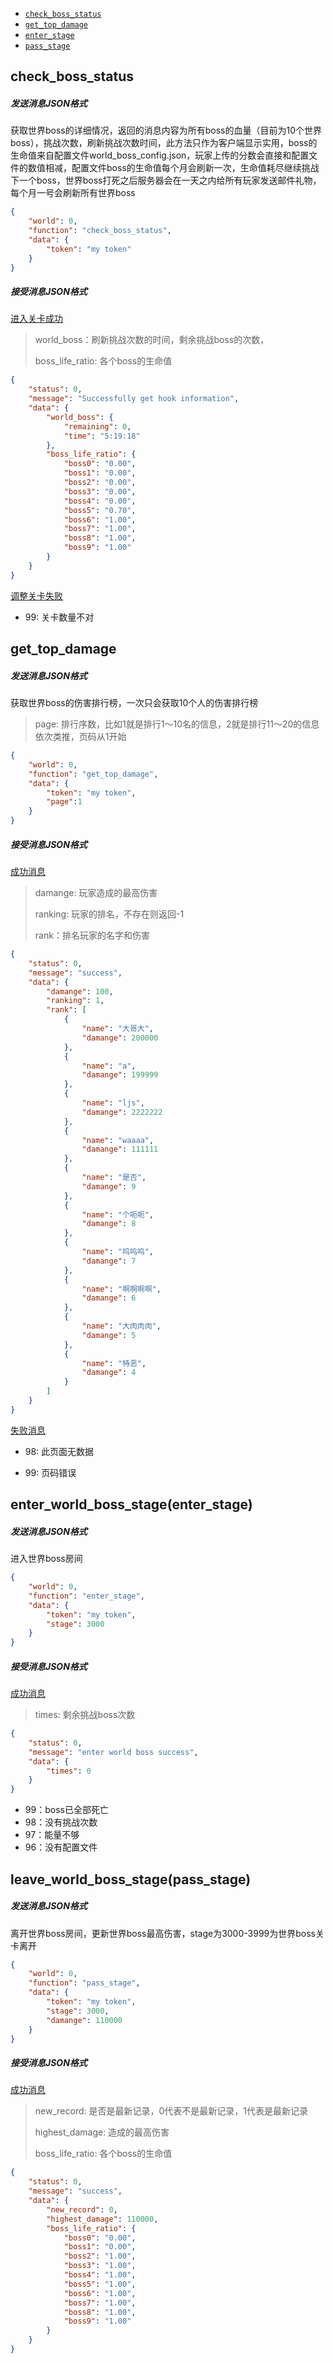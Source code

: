 - [`check_boss_status`](##check_boss_status)
- [`get_top_damage`](##get_top_damage)
- [`enter_stage`](##enter_world_boss_stage(enter_stage))
- [`pass_stage`](##leave_world_boss_stage(pass_stage))

## check_boss_status

##### 发送消息JSON格式

获取世界boss的详细情况，返回的消息内容为所有boss的血量（目前为10个世界boss），挑战次数，刷新挑战次数时间，此方法只作为客户端显示实用，boss的生命值来自配置文件world_boss_config.json，玩家上传的分数会直接和配置文件的数值相减，配置文件boss的生命值每个月会刷新一次，生命值耗尽继续挑战下一个boss，世界boss打死之后服务器会在一天之内给所有玩家发送邮件礼物，每个月一号会刷新所有世界boss

```json
{
	"world": 0,
	"function": "check_boss_status",
	"data": {
		"token": "my token"
	}
}
```

##### 接受消息JSON格式

[进入关卡成功]()

> world_boss：刷新挑战次数的时间，剩余挑战boss的次数，
>
> boss_life_ratio: 各个boss的生命值

```json
{
	"status": 0,
	"message": "Successfully get hook information",
	"data": {
		"world_boss": {
			"remaining": 0,
			"time": "5:19:18"
		},
		"boss_life_ratio": {
			"boss0": "0.00",
			"boss1": "0.00",
			"boss2": "0.00",
			"boss3": "0.00",
			"boss4": "0.00",
			"boss5": "0.70",
			"boss6": "1.00",
			"boss7": "1.00",
			"boss8": "1.00",
			"boss9": "1.00"
		}
	}
}
```

[调整关卡失败]()

* 99: 关卡数量不对

## get_top_damage

##### 发送消息JSON格式

获取世界boss的伤害排行榜，一次只会获取10个人的伤害排行榜

>page: 排行序数，比如1就是排行1～10名的信息，2就是排行11～20的信息依次类推，页码从1开始

```json
{ 
	"world": 0,
	"function": "get_top_damage",
	"data": {
		"token": "my token",
    	"page":1
	}
}
```

##### 接受消息JSON格式

[成功消息]()

> damange: 玩家造成的最高伤害
>
> ranking: 玩家的排名，不存在则返回-1
>
> rank：排名玩家的名字和伤害

```json
{
	"status": 0,
	"message": "success",
	"data": {
        "damange": 100, 
        "ranking": 1,
		"rank": [
			{
				"name": "大哥大",
				"damange": 200000
			},
			{
				"name": "a",
				"damange": 199999
			},
			{
				"name": "ljs",
				"damange": 2222222
			},
			{
				"name": "waaaa",
				"damange": 111111
			},
			{
				"name": "是否",
				"damange": 9
			},
			{
				"name": "个呃呃",
				"damange": 8
			},
			{
				"name": "呜呜呜",
				"damange": 7
			},
			{
				"name": "啊啊啊啊",
				"damange": 6
			},
			{
				"name": "大肉肉肉",
				"damange": 5
			},
			{
				"name": "特恶",
				"damange": 4
			}
		]
	}
}
```

[失败消息]()

- 98: 此页面无数据

* 99: 页码错误



## enter_world_boss_stage(enter_stage)

##### 发送消息JSON格式

进入世界boss房间

```json
{ 
	"world": 0,
	"function": "enter_stage",
	"data": {
		"token": "my token",
        "stage": 3000
	}
}
```

##### 接受消息JSON格式

[成功消息]()

> times: 剩余挑战boss次数

```json
{
	"status": 0,
	"message": "enter world boss success",
	"data": {
		"times": 0
	}
}
```

- 99：boss已全部死亡
- 98：没有挑战次数
- 97：能量不够
- 96：没有配置文件



## leave_world_boss_stage(pass_stage)

##### 发送消息JSON格式

离开世界boss房间，更新世界boss最高伤害，stage为3000-3999为世界boss关卡离开

```json
{ 
	"world": 0,
	"function": "pass_stage",
	"data": {
		"token": "my token",
        "stage": 3000, 
        "damange": 110000
	}
}
```

##### 接受消息JSON格式

[成功消息]()

>new_record: 是否是最新记录，0代表不是最新记录，1代表是最新记录
>
>highest_damage: 造成的最高伤害
>
>boss_life_ratio: 各个boss的生命值

```json
{
	"status": 0,
	"message": "success",
	"data": {
		"new_record": 0,
		"highest_damage": 110000,
		"boss_life_ratio": {
			"boss0": "0.00",
			"boss1": "0.00",
			"boss2": "1.00",
			"boss3": "1.00",
			"boss4": "1.00",
			"boss5": "1.00",
			"boss6": "1.00",
			"boss7": "1.00",
			"boss8": "1.00",
			"boss9": "1.00"
		}
	}
}
```

























